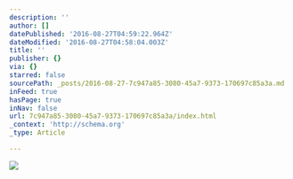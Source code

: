```yaml
---
description: ''
author: []
datePublished: '2016-08-27T04:59:22.964Z'
dateModified: '2016-08-27T04:58:04.003Z'
title: ''
publisher: {}
via: {}
starred: false
sourcePath: _posts/2016-08-27-7c947a85-3080-45a7-9373-170697c85a3a.md
inFeed: true
hasPage: true
inNav: false
url: 7c947a85-3080-45a7-9373-170697c85a3a/index.html
_context: 'http://schema.org'
_type: Article

---
```

![](https://the-grid-user-content.s3-us-west-2.amazonaws.com/11f48ee4-4661-4652-9eb1-dd7b4f311c72.jpg)